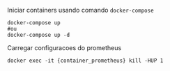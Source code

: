 Iniciar containers usando comando `docker-compose`

```
docker-compose up
#ou
docker-compose up -d
```

Carregar configuracoes do prometheus

```
docker exec -it {container_prometheus} kill -HUP 1
```
